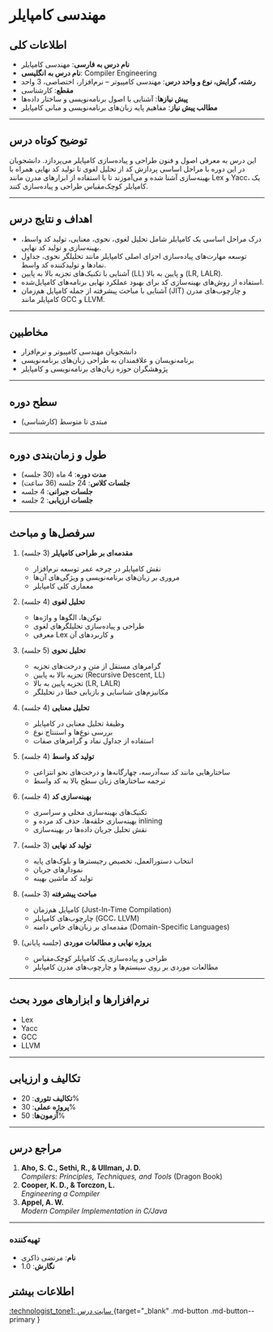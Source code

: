  # مهندسی کامپایلر

## اطلاعات کلی
- **نام درس به فارسی**: مهندسی کامپایلر  
- **نام درس به انگلیسی**: Compiler Engineering  
- **رشته، گرایش، نوع و واحد درس**: مهندسی کامپیوتر – نرم‌افزار، اختصاصی، 3 واحد  
- **مقطع**: کارشناسی  
- **پیش نیازها**: آشنایی با اصول برنامه‌نویسی و ساختار داده‌ها  
- **مطالب پیش نیاز**: مفاهیم پایه زبان‌های برنامه‌نویسی و مبانی کامپایلر  

---

## توضیح کوتاه درس
این درس به معرفی اصول و فنون طراحی و پیاده‌سازی کامپایلر می‌پردازد. دانشجویان در این دوره با مراحل اساسی پردازش کد از تحلیل لغوی تا تولید کد نهایی همراه با بهینه‌سازی آشنا شده و می‌آموزند تا با استفاده از ابزارهای مدرن مانند Lex و Yacc، یک کامپایلر کوچک‌مقیاس طراحی و پیاده‌سازی کنند.

---

## اهداف و نتایج درس
- درک مراحل اساسی یک کامپایلر شامل تحلیل لغوی، نحوی، معنایی، تولید کد واسط، بهینه‌سازی و تولید کد نهایی.  
- توسعه مهارت‌های پیاده‌سازی اجزای اصلی کامپایلر مانند تحلیلگر نحوی، جداول نمادها و تولیدکننده کد واسط.  
- آشنایی با تکنیک‌های تجزیه بالا به پایین (LL) و پایین به بالا (LR, LALR).  
- استفاده از روش‌های بهینه‌سازی کد برای بهبود عملکرد نهایی برنامه‌های کامپایل‌شده.  
- آشنایی با مباحث پیشرفته از جمله کامپایل هم‌زمان (JIT) و چارچوب‌های مدرن کامپایلر مانند GCC و LLVM.  

---

## مخاطبین
- دانشجویان مهندسی کامپیوتر و نرم‌افزار  
- برنامه‌نویسان و علاقمندان به طراحی زبان‌های برنامه‌نویسی  
- پژوهشگران حوزه زبان‌های برنامه‌نویسی و کامپایلر  

---

## سطح دوره
- مبتدی تا متوسط (کارشناسی)

---

## طول و زمان‌بندی دوره
- **مدت دوره**: 4 ماه (30 جلسه)  
- **جلسات کلاس**: 24 جلسه (36 ساعت)  
- **جلسات جبرانی**: 4 جلسه  
- **جلسات ارزیابی**: 2 جلسه  

 

---

## سرفصل‌ها و مباحث

1. **مقدمه‌ای بر طراحی کامپایلر** (3 جلسه)  
   - نقش کامپایلر در چرخه عمر توسعه نرم‌افزار  
   - مروری بر زبان‌های برنامه‌نویسی و ویژگی‌های آن‌ها  
   - معماری کلی کامپایلر  

2. **تحلیل لغوی** (4 جلسه)  
   - توکن‌ها، الگوها و واژه‌ها  
   - طراحی و پیاده‌سازی تحلیلگرهای لغوی  
   - معرفی Lex و کاربردهای آن  

3. **تحلیل نحوی** (5 جلسه)  
   - گرامرهای مستقل از متن و درخت‌های تجزیه  
   - تجزیه بالا به پایین (Recursive Descent, LL)  
   - تجزیه پایین به بالا (LR, LALR)  
   - مکانیزم‌های شناسایی و بازیابی خطا در تحلیلگر  

4. **تحلیل معنایی** (4 جلسه)  
   - وظیفۀ تحلیل معنایی در کامپایلر  
   - بررسی نوع‌ها و استنتاج نوع  
   - استفاده از جداول نماد و گرامرهای صفات  

5. **تولید کد واسط** (4 جلسه)  
   - ساختارهایی مانند کد سه‌آدرسه، چهارگانه‌ها و درخت‌های نحو انتزاعی  
   - ترجمه ساختارهای زبان سطح بالا به کد واسط  

6. **بهینه‌سازی کد** (4 جلسه)  
   - تکنیک‌های بهینه‌سازی محلی و سراسری  
   - بهینه‌سازی حلقه‌ها، حذف کد مرده و inlining  
   - نقش تحلیل جریان داده‌ها در بهینه‌سازی  

7. **تولید کد نهایی** (3 جلسه)  
   - انتخاب دستورالعمل، تخصیص رجیسترها و بلوک‌های پایه  
   - نمودارهای جریان  
   - تولید کد ماشین بهینه  

8. **مباحث پیشرفته** (3 جلسه)  
   - کامپایل هم‌زمان (Just-In-Time Compilation)  
   - چارچوب‌های کامپایلر (GCC، LLVM)  
   - مقدمه‌ای بر زبان‌های خاص دامنه (Domain-Specific Languages)  

9. **پروژه نهایی و مطالعات موردی** (جلسه پایانی)  
   - طراحی و پیاده‌سازی یک کامپایلر کوچک‌مقیاس  
   - مطالعات موردی بر روی سیستم‌ها و چارچوب‌های مدرن کامپایلر  

---

## نرم‌افزارها و ابزارهای مورد بحث
- Lex  
- Yacc  
- GCC  
- LLVM  

---

## تکالیف و ارزیابی
- **تکالیف تئوری**: 20%  
- **پروژه عملی**: 30%  
- **آزمون‌ها**: 50%

---

## مراجع درس
1. **Aho, S. C., Sethi, R., & Ullman, J. D.**  
   *Compilers: Principles, Techniques, and Tools* (Dragon Book)  
2. **Cooper, K. D., & Torczon, L.**  
   *Engineering a Compiler*  
3. **Appel, A. W.**  
   *Modern Compiler Implementation in C/Java*  

---

### تهیه‌کننده
- **نام**: مرتضی ذاکری  
- **نگارش**: 1.0


## اطلاعات بیشتر

[:technologist_tone1: سایت درس ](https://m-zakeri.github.io/Compilers){target="_blank" .md-button .md-button--primary } 
